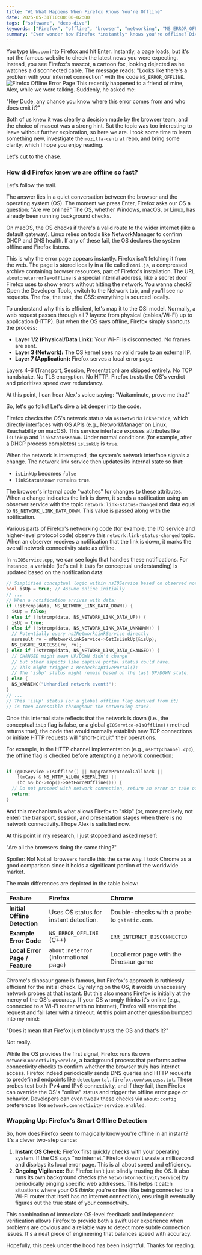 ```yaml
---
title: "#1 What Happens When Firefox Knows You're Offline"
date: 2025-05-31T10:00:00+02:00
tags: ["software", "deep-dive"]
keywords: ["Firefox", "offline", "browser", "networking", "NS_ERROR_OFFLINE", "mozilla", "deep-dive", "software"]
summary: "Ever wonder how Firefox *instantly* knows you're offline? Dive in for a peek under the hood of browser magic!"
---
```


You type `bbc.com` into Firefox and hit Enter. Instantly, a page loads, but it's not the famous website to check the latest news you were expecting. Instead, you see Firefox's mascot, a cartoon fox, looking dejected as he watches a disconnected cable. The message reads: "Looks like there's a problem with your internet connection" with the code `NS_ERROR_OFFLINE`. ![Firefox Offline Error Page](firefox.png "Firefox NS_ERROR_OFFLINE screen")
This recently happened to a friend of mine, Alex, while we were talking. Suddenly, he asked me:

"Hey Dude, any chance you know where this error comes from and who does emit it?"

Both of us knew it was clearly a decision made by the browser team, and the choice of mascot was a strong hint. But the topic was too interesting to leave without further exploration, so here we are. I took some time to learn something new, investigate the `mozilla-central` repo, and bring some clarity, which I hope you enjoy reading.

Let's cut to the chase.

### How did Firefox know we are offline so fast?

Let's follow the trail.

The answer lies in a quiet conversation between the browser and the operating system (OS). The moment we press Enter, Firefox asks our OS a question: "Are we online?" The OS, whether Windows, macOS, or Linux, has already been running background checks.

On macOS, the OS checks if there's a valid route to the wider internet (like a default gateway). Linux relies on tools like NetworkManager to confirm DHCP and DNS health. If any of these fail, the OS declares the system offline and Firefox listens.

This is why the error page appears instantly. Firefox isn't fetching it from the web. The page is stored locally in a file called `omni.ja`, a compressed archive containing browser resources, part of Firefox's installation. The URL `about:neterror?e=offline` is a special internal address, like a secret door Firefox uses to show errors without hitting the network. You wanna check? Open the Developer Tools, switch to the Network tab, and you'll see no requests. The fox, the text, the CSS: everything is sourced locally.

To understand why this is efficient, let's map it to the OSI model. Normally, a web request passes through all 7 layers: from physical (cables/Wi-Fi) up to application (HTTP). But when the OS says offline, Firefox simply shortcuts the process:

* **Layer 1/2 (Physical/Data Link):** Your Wi-Fi is disconnected. No frames are sent.
* **Layer 3 (Network):** The OS kernel sees no valid route to an external IP.
* **Layer 7 (Application):** Firefox serves a local error page.

Layers 4–6 (Transport, Session, Presentation) are skipped entirely. No TCP handshake. No TLS encryption. No HTTP. Firefox trusts the OS's verdict and prioritizes speed over redundancy.

At this point, I can hear Alex's voice saying: "Waitaminute, prove me that!"

So, let's go folks! Let's dive a bit deeper into the code.

Firefox checks the OS's network status via `nsINetworkLinkService`, which directly interfaces with OS APIs (e.g., NetworkManager on Linux, Reachability on macOS). This service interface exposes attributes like `isLinkUp` and `linkStatusKnown`. Under normal conditions (for example, after a DHCP process completes) `isLinkUp` is `true`.

When the network is interrupted, the system's network interface signals a change. The network link service then updates its internal state so that:

* `isLinkUp` becomes `false`
* `linkStatusKnown` remains `true`.

The browser's internal code "watches" for changes to these attributes. When a change indicates the link is down, it sends a notification using an observer service with the topic `network:link-status-changed` and data equal to `NS_NETWORK_LINK_DATA_DOWN`. This value is passed along with the notification.

Various parts of Firefox's networking code (for example, the I/O service and higher-level protocol code) observe this `network:link-status-changed` topic. When an observer receives a notification that the link is down, it marks the overall network connectivity state as offline.

In `nsIOService.cpp`, we can see logic that handles these notifications. For instance, a variable (let's call it `isUp` for conceptual understanding) is updated based on the notification data:

```cpp
// Simplified conceptual logic within nsIOService based on observed notifications
bool isUp = true; // Assume online initially
// ...
// When a notification arrives with data:
if (!strcmp(data, NS_NETWORK_LINK_DATA_DOWN)) {
  isUp = false;
} else if (!strcmp(data, NS_NETWORK_LINK_DATA_UP)) {
  isUp = true;
} else if (!strcmp(data, NS_NETWORK_LINK_DATA_UNKNOWN)) {
  // Potentially query nsINetworkLinkService directly
  nsresult rv = mNetworkLinkService->GetIsLinkUp(&isUp);
  NS_ENSURE_SUCCESS(rv, rv);
} else if (!strcmp(data, NS_NETWORK_LINK_DATA_CHANGED)) {
  // CHANGED might mean UP/DOWN didn't change
  // but other aspects like captive portal status could have.
  // This might trigger a RecheckCaptivePortal();
  // The 'isUp' status might remain based on the last UP/DOWN state.
} else {
  NS_WARNING("Unhandled network event!");
}
// ...
// This 'isUp' status (or a global offline flag derived from it)
// is then accessible throughout the networking stack.
```

Once this internal state reflects that the network is down (i.e., the conceptual `isUp` flag is false, or a global `gIOService->IsOffline()` method returns true), the code that would normally establish new TCP connections or initiate HTTP requests will "short-circuit" their operations.

For example, in the HTTP channel implementation (e.g., `nsHttpChannel.cpp`), the offline flag is checked before attempting a network connection:

```cpp

if (gIOService->IsOffline() || mUpgradeProtocolCallback ||
    !(mCaps & NS_HTTP_ALLOW_KEEPALIVE) ||
    (bc && bc->Top()->GetForceOffline())) {
  // Do not proceed with network connection, return an error or take offline action
  return;
}
```

And this mechanism is what allows Firefox to "skip" (or, more precisely, not enter) the transport, session, and presentation stages when there is no network connectivity. I hope Alex is satisfied now.

At this point in my research, I just stopped and asked myself:

"Are all the browsers doing the same thing?"

Spoiler: No! Not all browsers handle this the same way. I took Chrome as a good comparison since it holds a significant portion of the worldwide market.

The main differences are depicted in the table below:

| Feature                         | Firefox                                     | Chrome                                      |
| :------------------------------ | :------------------------------------------ | :------------------------------------------ |
| **Initial Offline Detection** | Uses OS status for instant detection.       | Double-checks with a probe to `gstatic.com`.  |
| **Example Error Code** | `NS_ERROR_OFFLINE` (C++)                    | `ERR_INTERNET_DISCONNECTED`                 |
| **Local Error Page / Feature** | `about:neterror` (informational page)       | Local error page with the Dinosaur game     |



Chrome's dinosaur game is famous, but Firefox's approach is ruthlessly efficient for the initial check. By relying on the OS, it avoids unnecessary network probes at that instant. But this also means Firefox is initially at the mercy of the OS's accuracy. If your OS wrongly thinks it's online (e.g., connected to a Wi-Fi router with no internet), Firefox will attempt the request and fail later with a timeout. At this point another question bumped into my mind:

"Does it mean that Firefox just blindly trusts the OS and that's it?"

Not really.

While the OS provides the first signal, Firefox runs its own `NetworkConnectivityService`, a background process that performs active connectivity checks to confirm whether the browser truly has internet access.
Firefox indeed periodically sends DNS queries and HTTP requests to predefined endpoints like `detectportal.firefox.com/success.txt`. These probes test both IPv4 and IPv6 connectivity, and if they fail, then Firefox can override the OS's "online" status and trigger the offline error page or behavior.
Developers can even tweak these checks via `about:config` preferences like `network.connectivity-service.enabled`.

### Wrapping Up: Firefox's Smart Offline Detection

So, how does Firefox seem to magically know you're offline in an instant? It's a clever two-step dance:

1.  **Instant OS Check:** Firefox first quickly checks with your operating system. If the OS says "no internet," Firefox doesn't waste a millisecond and displays its local error page. This is all about speed and efficiency.
2.  **Ongoing Vigilance:** But Firefox isn't just blindly trusting the OS. It also runs its own background checks (the `NetworkConnectivityService`) by periodically pinging specific web addresses. This helps it catch situations where your OS *thinks* you're online (like being connected to a Wi-Fi router that itself has no internet connection), ensuring it eventually figures out the true state of your connectivity.

This combination of immediate OS-level feedback and independent verification allows Firefox to provide both a swift user experience when problems are obvious and a reliable way to detect more subtle connection issues. It's a neat piece of engineering that balances speed with accuracy.

Hopefully, this peek under the hood has been insightful. Thanks for reading.
